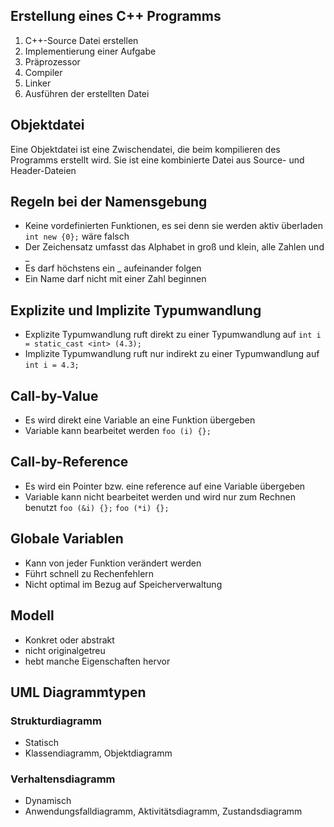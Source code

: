 ## Erstellung eines C++ Programms
1. C++-Source Datei erstellen
2. Implementierung einer Aufgabe
3. Präprozessor
4. Compiler
5. Linker
6. Ausführen der erstellten Datei
## Objektdatei
Eine Objektdatei ist eine Zwischendatei, die beim kompilieren des Programms erstellt wird. Sie ist eine kombinierte Datei aus Source- und Header-Dateien
## Regeln bei der Namensgebung
- Keine vordefinierten Funktionen, es sei denn sie werden aktiv überladen
	```int new {0};``` wäre falsch
- Der Zeichensatz umfasst das Alphabet in groß und klein, alle Zahlen und _
- Es darf höchstens ein _ aufeinander folgen
- Ein Name darf nicht mit einer Zahl beginnen
## Explizite und Implizite Typumwandlung
- Explizite Typumwandlung ruft direkt zu einer Typumwandlung auf
	```int i = static_cast <int> (4.3); ```
- Implizite Typumwandlung ruft nur indirekt zu einer Typumwandlung auf
	```int i = 4.3; ```
## Call-by-Value
- Es wird direkt eine Variable an eine Funktion übergeben
- Variable kann bearbeitet werden
	```foo (i) {};```
## Call-by-Reference
- Es wird ein Pointer bzw. eine reference auf eine Variable übergeben
- Variable kann nicht bearbeitet werden und wird nur zum Rechnen benutzt
	```foo (&i) {};```
	```foo (*i) {};```
## Globale Variablen
- Kann von jeder Funktion verändert werden
- Führt schnell zu Rechenfehlern
- Nicht optimal im Bezug auf Speicherverwaltung
## Modell
- Konkret oder abstrakt
- nicht originalgetreu
- hebt manche Eigenschaften hervor
## UML Diagrammtypen
### Strukturdiagramm
- Statisch
- Klassendiagramm, Objektdiagramm
### Verhaltensdiagramm
- Dynamisch
- Anwendungsfalldiagramm, Aktivitätsdiagramm, Zustandsdiagramm
